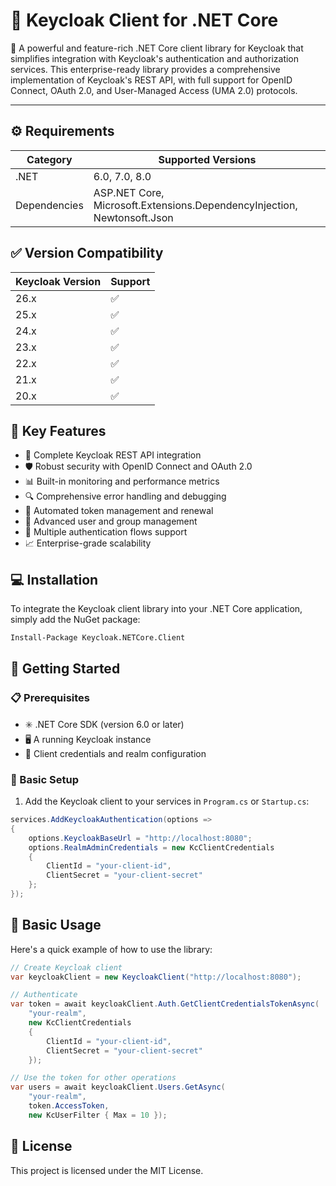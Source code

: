 # 🔐 Keycloak Client for .NET Core

🚀 A powerful and feature-rich .NET Core client library for Keycloak that simplifies integration with Keycloak's authentication and authorization services. This enterprise-ready library provides a comprehensive implementation of Keycloak's REST API, with full support for OpenID Connect, OAuth 2.0, and User-Managed Access (UMA 2.0) protocols.

***

## ⚙️ Requirements

| Category     | Supported Versions                                                      |
| ------------ | ----------------------------------------------------------------------- |
| .NET         | 6.0, 7.0, 8.0                                                           |
| Dependencies | ASP.NET Core, Microsoft.Extensions.DependencyInjection, Newtonsoft.Json |

## ✅ Version Compatibility

| Keycloak Version | Support |
| ---------------- | ------- |
| 26.x             | ✅       |
| 25.x             | ✅       |
| 24.x             | ✅       |
| 23.x             | ✅       |
| 22.x             | ✅       |
| 21.x             | ✅       |
| 20.x             | ✅       |

## 🌟 Key Features

- 🔄 Complete Keycloak REST API integration
- 🛡️ Robust security with OpenID Connect and OAuth 2.0
- 📊 Built-in monitoring and performance metrics
- 🔍 Comprehensive error handling and debugging
- 🚦 Automated token management and renewal
- 👥 Advanced user and group management
- 🔑 Multiple authentication flows support
- 📈 Enterprise-grade scalability

## 💻 Installation

To integrate the Keycloak client library into your .NET Core application, simply add the NuGet package:

```bash
Install-Package Keycloak.NETCore.Client
```

## 🚀 Getting Started

### 📋 Prerequisites

- ✳️ .NET Core SDK (version 6.0 or later)
- 🖥️ A running Keycloak instance
- 🔑 Client credentials and realm configuration

### 🔧 Basic Setup

1. Add the Keycloak client to your services in `Program.cs` or `Startup.cs`:

```csharp
services.AddKeycloakAuthentication(options =>
{
    options.KeycloakBaseUrl = "http://localhost:8080";
    options.RealmAdminCredentials = new KcClientCredentials
    {
        ClientId = "your-client-id",
        ClientSecret = "your-client-secret"
    };
});
```

## 📖 Basic Usage

Here's a quick example of how to use the library:

```csharp
// Create Keycloak client
var keycloakClient = new KeycloakClient("http://localhost:8080");

// Authenticate
var token = await keycloakClient.Auth.GetClientCredentialsTokenAsync(
    "your-realm",
    new KcClientCredentials
    {
        ClientId = "your-client-id",
        ClientSecret = "your-client-secret"
    });

// Use the token for other operations
var users = await keycloakClient.Users.GetAsync(
    "your-realm",
    token.AccessToken,
    new KcUserFilter { Max = 10 });
```
## 📄 License

This project is licensed under the MIT License.
